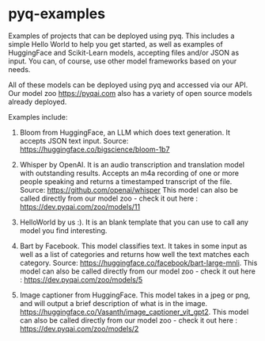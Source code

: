 # pyq-examples
Examples of projects that can be deployed using pyq. This includes a simple Hello World to help you get started, as well as examples of HuggingFace and Scikit-Learn models, accepting files and/or JSON as input. You can, of course, use other model frameworks based on your needs.

All of these models can be deployed using pyq and accessed via our API.  Our model zoo https://pyqai.com also has a variety of open source models already deployed. 

Examples include:
1. Bloom from HuggingFace, an LLM which does text generation. It accepts JSON text input. Source: https://huggingface.co/bigscience/bloom-1b7

2. Whisper by OpenAI. It is an audio transcription and translation model with outstanding results. Accepts an m4a recording of one or more people speaking and returns a timestamped transcript of the file. Source: https://github.com/openai/whisper  This model can also be called 
directly from our model zoo - check it out here : https://dev.pyqai.com/zoo/models/11

3. HelloWorld by us :). It is an blank template that you can use to call any model you find interesting. 

4. Bart by Facebook.  This model classifies text.  It takes in some input as well as a list of categories and returns how well the text matches each category.  Source: https://huggingface.co/facebook/bart-large-mnli. This model can also be called directly from our model zoo - check it out here : https://dev.pyqai.com/zoo/models/5

5. Image captioner from HuggingFace.  This model takes in a jpeg or png, and will output a brief description of what is in the image.  https://huggingface.co/Vasanth/image_captioner_vit_gpt2. This model can also be called directly from our model zoo - check it out here : https://dev.pyqai.com/zoo/models/2 


